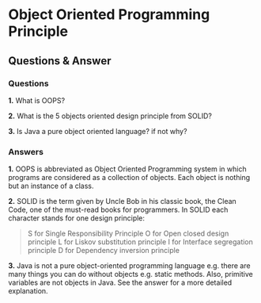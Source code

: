 # Object Oriented Programming Principle
## Questions & Answer


### Questions

__1.__ What is OOPS?

__2.__ What is the 5 objects oriented design principle from SOLID?

__3.__ Is Java a pure object oriented language? if not why?



### Answers

__1.__ OOPS is abbreviated as Object Oriented Programming system in which programs are considered as a collection of objects. Each object is nothing but an instance of a class.

__2.__ SOLID is the term given by Uncle Bob in his classic book, the Clean Code, one of the must-read books for programmers. In SOLID each character stands for one design principle:
> S for Single Responsibility Principle
> O for Open closed design principle
> L for Liskov substitution principle
> I for Interface segregation principle
> D for Dependency inversion principle

__3.__ Java is not a pure object-oriented programming language e.g. there are many things you can do without objects e.g. static methods. Also, primitive variables are not objects in Java. See the answer for a more detailed explanation.
